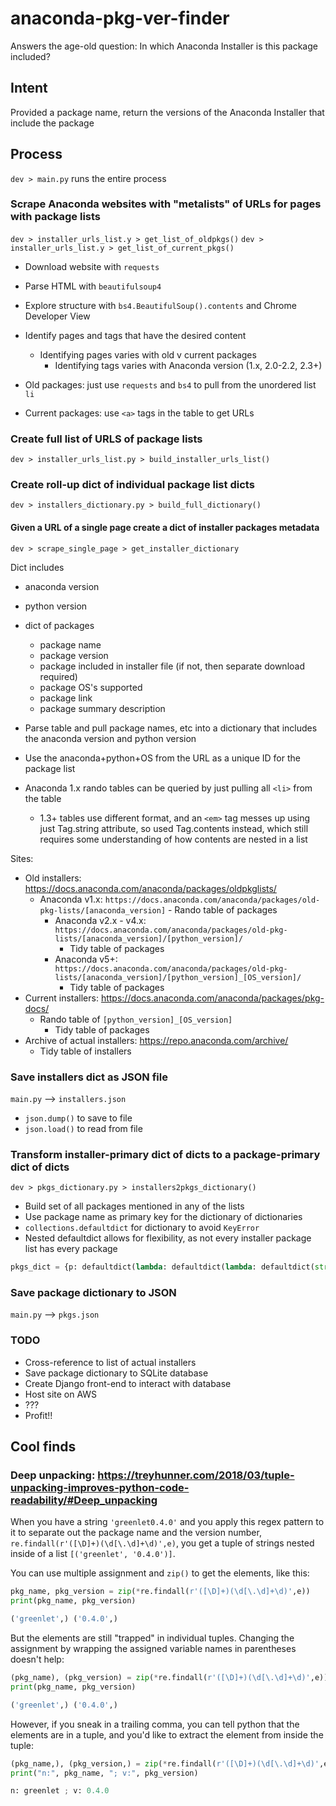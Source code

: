 # anaconda-pkg-ver-finder

Answers the age-old question: In which Anaconda Installer is this package included?

## Intent

Provided a package name, return the versions of the Anaconda Installer that include the package

## Process

`dev > main.py` runs the entire process

### Scrape Anaconda websites with "metalists" of URLs for pages with package lists

`dev > installer_urls_list.y > get_list_of_oldpkgs()`
`dev > installer_urls_list.y > get_list_of_current_pkgs()`

- Download website with `requests`
- Parse HTML with `beautifulsoup4`
- Explore structure with `bs4.BeautifulSoup().contents` and Chrome Developer View
- Identify pages and tags that have the desired content
  - Identifying pages varies with old v current packages
    - Identifying tags varies with Anaconda version (1.x, 2.0-2.2, 2.3+)

- Old packages: just use `requests` and `bs4` to pull from the unordered list `li`

- Current packages: use `<a>` tags in the table to get URLs

### Create full list of URLS of package lists

`dev > installer_urls_list.py > build_installer_urls_list()`

### Create roll-up dict of individual package list dicts

`dev > installers_dictionary.py > build_full_dictionary()`

#### Given a URL of a single page create a dict of installer packages metadata

`dev > scrape_single_page > get_installer_dictionary`

Dict includes

- anaconda version
- python version
- dict of packages
  - package name
  - package version
  - package included in installer file (if not, then separate download required)
  - package OS's supported
  - package link
  - package summary description

- Parse table and pull package names, etc into a dictionary that includes the anaconda version and python version
- Use the anaconda+python+OS from the URL as a unique ID for the package list
- Anaconda 1.x rando tables can be queried by just pulling all `<li>` from the table
  - 1.3+ tables use different format, and an `<em>` tag messes up using just Tag.string attribute, so used Tag.contents instead, which still requires some understanding of how contents are nested in a list

Sites:

- Old installers: <https://docs.anaconda.com/anaconda/packages/oldpkglists/>
  - Anaconda v1.x: `https://docs.anaconda.com/anaconda/packages/old-pkg-lists/[anaconda_version]`
        - Rando table of packages
    - Anaconda v2.x - v4.x: `https://docs.anaconda.com/anaconda/packages/old-pkg-lists/[anaconda_version]/[python_version]/`
      - Tidy table of packages
    - Anaconda v5+: `https://docs.anaconda.com/anaconda/packages/old-pkg-lists/[anaconda_version]/[python_version]_[OS_version]/`
      - Tidy table of packages
- Current installers: <https://docs.anaconda.com/anaconda/packages/pkg-docs/>
  - Rando table of `[python_version]_[OS_version]`
    - Tidy table of packages
- Archive of actual installers: <https://repo.anaconda.com/archive/>
  - Tidy table of installers

### Save installers dict as JSON file

`main.py` --> `installers.json`

- `json.dump()` to save to file
- `json.load()` to read from file

### Transform installer-primary dict of dicts to a package-primary dict of dicts

`dev > pkgs_dictionary.py > installers2pkgs_dictionary()`

- Build set of all packages mentioned in any of the lists
- Use package name as primary key for the dictionary of dictionaries
- `collections.defaultdict` for dictionary to avoid `KeyError`
- Nested defaultdict allows for flexibility, as not every installer package list has every package

```python
pkgs_dict = {p: defaultdict(lambda: defaultdict(lambda: defaultdict(str))) for p in all_pkg_set}
```

### Save package dictionary to JSON

`main.py` --> `pkgs.json`

### TODO

- Cross-reference to list of actual installers
- Save package dictionary to SQLite database
- Create Django front-end to interact with database
- Host site on AWS
- ???
- Profit!!

## Cool finds

### Deep unpacking: <https://treyhunner.com/2018/03/tuple-unpacking-improves-python-code-readability/#Deep_unpacking>

When you have a string `'greenlet0.4.0'` and you apply this regex pattern to it to separate out the package name and the version number, `re.findall(r'([\D]+)(\d[\.\d]+\d)',e)`, you get a tuple of strings nested inside of a list `[('greenlet', '0.4.0')]`.

You can use multiple assignment and `zip()` to get the elements, like this:

```python
pkg_name, pkg_version = zip(*re.findall(r'([\D]+)(\d[\.\d]+\d)',e))
print(pkg_name, pkg_version)

('greenlet',) ('0.4.0',)
```

But the elements are still "trapped" in individual tuples. Changing the assignment by wrapping the assigned variable names in parentheses doesn't help:

```python
(pkg_name), (pkg_version) = zip(*re.findall(r'([\D]+)(\d[\.\d]+\d)',e))
print(pkg_name, pkg_version)

('greenlet',) ('0.4.0',)
```

However, if you sneak in a trailing comma, you can tell python that the elements are in a tuple, and you'd like to extract the element from inside the tuple:

```python
(pkg_name,), (pkg_version,) = zip(*re.findall(r'([\D]+)(\d[\.\d]+\d)',e))
print("n:", pkg_name, "; v:", pkg_version)

n: greenlet ; v: 0.4.0
```
